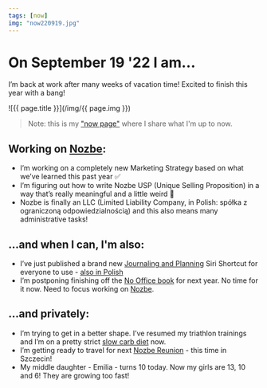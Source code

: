 ```yaml
---
tags: [now]
img: "now220919.jpg"
---
```


# On September 19 '22 I am…

I’m back at work after many weeks of vacation time! Excited to finish this year with a bang!

<!--More-->

![{{ page.title }}](/img/{{ page.img }})

> Note: this is my ["now page"](/now) where I share what I'm up to now.

## Working on [Nozbe][n]:

* I’m working on a completely new Marketing Strategy based on what we’ve learned this past year ✅
* I’m figuring out how to write Nozbe USP (Unique Selling Proposition) in a way that’s really meaningful and a little weird 🤪
* Nozbe is finally an LLC (Limited Liability Company, in Polish: spółka z ograniczoną odpowiedzialnością) and this also means many administrative tasks!

## …and when I can, I'm also:

* I’ve just published a brand new [Journaling and Planning](/journal) Siri Shortcut for everyone to use - [also in Polish](/pl/planowanie)
* I’m postponing finishing off the [No Office book](https://NoOffice.org/) for next year. No time for it now. Need to focus working on [Nozbe][n].

## …and privately:

* I’m trying to get in a better shape. I’ve resumed my triathlon trainings and I’m on a pretty strict [slow carb diet](/slow-carb-diet) now.
* I’m getting ready to travel for next [Nozbe Reunion](/reunion) - this time in Szczecin!
* My middle daughter - Emilia - turns 10 today. Now my girls are 13, 10 and 6! They are growing too fast!


[n]: https://michael.gratis/nozbe
[np]: https://michael.gratis/nozbepersonal